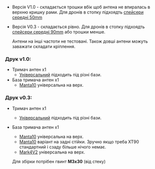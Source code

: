 * Версія V1.0 - складається трошки вбік щоб антена не впиралась в верхню кришку рами. Для дронів в стопку підхоядть [спейсери середні 50mm](#fpv_stack_spacers)
* Версія V0.3 - складається рівно. Для дронів в стопку підхоядть [спейсери середні 90mm](#fpv_stack_spacers) або трошки менше.

    Антени на інші частоти не тестовані. 
    Також довші антени можуть заважати складати кріплення.

### Друк v1.0:
- Тримач антен x1
  - [Універсальний](https://raw.githubusercontent.com/dmytr0/glory_to_ukraine/refs/heads/master/FPV_ANT_mount/manta10/v1.0/rx_ant_mount_manta_10_v1.0.stl) підходить під різні бази.
- База тримача антен x1
  - [Manta10](https://raw.githubusercontent.com/dmytr0/glory_to_ukraine/refs/heads/master/FPV_ANT_mount/manta10/v1.0/foldable_ant_mount_base_manta10_v1.0.stl) універсальна на верх.

### Друк v0.3:
- Тримач антен x1
    - [Універсальний](https://raw.githubusercontent.com/dmytr0/glory_to_ukraine/refs/heads/master/FPV_ANT_mount/manta10/v0.3/rx_ant_mount_manta_10_v0.3.stl) підходить під різні бази.
- База тримача антен x1
    - [Manta10](https://raw.githubusercontent.com/dmytr0/glory_to_ukraine/refs/heads/master/FPV_ANT_mount/manta10/v0.3/foldable_ant_mount_base_manta10_v0.3.stl) універсальна на верх.
    - [Manta10](https://raw.githubusercontent.com/dmytr0/glory_to_ukraine/refs/heads/master/FPV_ANT_mount/manta10/v0.3/foldable_back_standoff_ant_mount_base_manta10_v0.3.stl) варіант на задні стійки. Зручно якщо треба XT90 стандартний і сзаду більше нічого немає.
    - [Mark4V2](https://raw.githubusercontent.com/dmytr0/glory_to_ukraine/refs/heads/master/FPV_ANT_mount/foldable_ant_mount_base_mark4_v0.3.stl) універсальна на верх.


    Для збірки потрібен гвинт **M3x30** (від стеку)